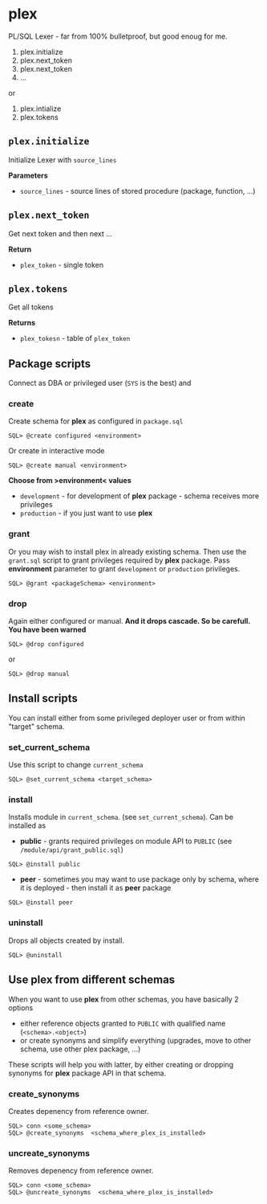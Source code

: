 # plex

PL/SQL Lexer - far from 100% bulletproof, but good enoug for me.

1. plex.initialize
1. plex.next_token
1. plex.next_token
1. ...

or 

1. plex.intialize
1. plex.tokens

## `plex.initialize`

Initialize Lexer with `source_lines`

**Parameters**

- `source_lines` - source lines of stored procedure (package, function, ...)

## `plex.next_token`

Get next token and then next ...

**Return**

- `plex_token` - single token

## `plex.tokens`

Get all tokens

**Returns**

- `plex_tokesn` - table of `plex_token`

## Package scripts

Connect as DBA or privileged user (`SYS` is the best) and

### create

Create schema for **plex** as configured in `package.sql`

```
SQL> @create configured <environment>
```

Or create in interactive mode 

```
SQL> @create manual <environment>
```

**Choose from &gt;environment&lt; values**

- `development` - for development of **plex** package - schema receives more privileges
- `production`  - if you just want to use **plex**

### grant

Or you may wish to install plex in already existing schema. Then use the `grant.sql` script to grant privileges required by **plex** package.
Pass **environment** parameter to grant `development` or `production` privileges.

```
SQL> @grant <packageSchema> <environment>
```

### drop

Again either configured or manual. **And it drops cascade. So be carefull. You have been warned**

```
SQL> @drop configured
```
or
```
SQL> @drop manual
```

## Install scripts

You can install either from some privileged deployer user or from within "target" schema.

### set_current_schema

Use this script to change `current_schema`

```
SQL> @set_current_schema <target_schema>
```

### install

Installs module in `current_schema`. (see `set_current_schema`). Can be installed as 

- **public** - grants required privileges on module API to `PUBLIC` (see `/module/api/grant_public.sql`)

```
SQL> @install public
```

- **peer** - sometimes you may want to use package only by schema, where it is deployed - then install it as **peer** package

```
SQL> @install peer
```

### uninstall

Drops all objects created by install.

```
SQL> @uninstall
```

## Use plex from different schemas

When you want to use **plex** from other schemas, you have basically 2 options
- either reference objects granted to `PUBLIC` with qualified name (`<schema>.<object>`)
- or create synonyms and simplify everything (upgrades, move to other schema, use other plex package, ...)

These scripts will help you with latter, by either creating or dropping synonyms for **plex** package API in that schema.

### create_synonyms

Creates depenency from reference owner.

```
SQL> conn <some_schema>
SQL> @create_synonyms  <schema_where_plex_is_installed>
```

### uncreate_synonyms

Removes depenency from reference owner.

```
SQL> conn <some_schema>
SQL> @uncreate_synonyms  <schema_where_plex_is_installed>
```

